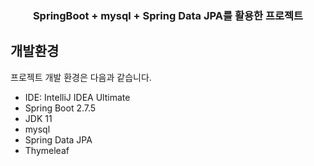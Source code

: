 <div align="center">
  <h3>SpringBoot + mysql + Spring Data JPA를 활용한 프로젝트</h3>
</div>

## 개발환경
프로젝트 개발 환경은 다음과 같습니다.
- IDE: IntelliJ IDEA Ultimate
- Spring Boot 2.7.5
- JDK 11
- mysql
- Spring Data JPA
- Thymeleaf
